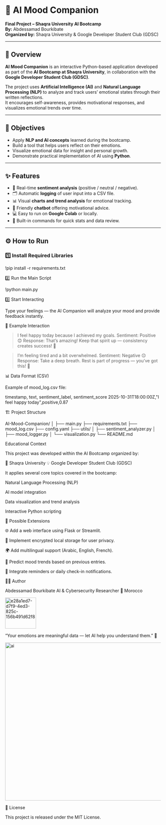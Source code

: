 # 🎯 AI Mood Companion

**Final Project – Shaqra University AI Bootcamp**  
**By:** Abdessamad Bourkibate  
**Organized by:** Shaqra University & Google Developer Student Club (GDSC)

---

## 🧠 Overview
**AI Mood Companion** is an interactive Python-based application developed as part of the **AI Bootcamp at Shaqra University**, in collaboration with the **Google Developer Student Club (GDSC)**.  

The project uses **Artificial Intelligence (AI)** and **Natural Language Processing (NLP)** to analyze and track users’ emotional states through their written reflections.  
It encourages self-awareness, provides motivational responses, and visualizes emotional trends over time.

---

## 🚀 Objectives
- Apply **NLP and AI concepts** learned during the bootcamp.  
- Build a tool that helps users reflect on their emotions.  
- Visualize emotional data for insight and personal growth.  
- Demonstrate practical implementation of AI using **Python**.

---

## ✨ Features
- 🧩 Real-time **sentiment analysis** (positive / neutral / negative).  
- 🗂️ Automatic **logging** of user input into a CSV file.  
- 📊 Visual **charts and trend analysis** for emotional tracking.  
- 🤖 Friendly **chatbot** offering motivational advice.  
- 💻 Easy to run on **Google Colab** or locally.  
- 🧮 Built-in commands for quick stats and data review.

---

## ⚙️ How to Run

### 1️⃣ Install Required Libraries

!pip install -r requirements.txt

2️⃣ Run the Main Script

!python main.py


3️⃣ Start Interacting

Type your feelings — the AI Companion will analyze your mood and provide feedback instantly.


🧭 Example Interaction

> I feel happy today because I achieved my goals.
Sentiment: Positive 😊
Response: That’s amazing! Keep that spirit up — consistency creates success! 🌟

> I’m feeling tired and a bit overwhelmed.
Sentiment: Negative 😔
Response: Take a deep breath. Rest is part of progress — you’ve got this! 💪

📊 Data Format (CSV)

Example of mood_log.csv file:

timestamp, text, sentiment_label, sentiment_score
2025-10-31T18:00:00Z,"I feel happy today",positive,0.87

🏗️ Project Structure


AI-Mood-Companion/
│
├── main.py
├── requirements.txt
├── mood_log.csv
├── config.yaml
├── utils/
│   ├── sentiment_analyzer.py
│   ├── mood_logger.py
│   └── visualization.py
└── README.md





Educational Context

This project was developed within the AI Bootcamp organized by:

🏫 Shaqra University
💡 Google Developer Student Club (GDSC)

It applies several core topics covered in the bootcamp:

Natural Language Processing (NLP)

AI model integration

Data visualization and trend analysis

Interactive Python scripting

🧩 Possible Extensions

🌐 Add a web interface using Flask or Streamlit.

🔐 Implement encrypted local storage for user privacy.

🌍 Add multilingual support (Arabic, English, French).

🧭 Predict mood trends based on previous entries.

📅 Integrate reminders or daily check-in notifications.





👨‍💻 Author

Abdessamad Bourkibate
AI & Cybersecurity Researcher
📍 Morocco

<img width="100" height="100" alt="e28a1ed7-d7f9-4ed3-825c-156b491d62f8" src="https://github.com/user-attachments/assets/cf51416e-8605-4e89-86e9-32d7882fb176" />



“Your emotions are meaningful data — let AI help you understand them.” 💫





<img width="534" height="510" alt="ai" src="https://github.com/user-attachments/assets/e930f8fe-a2db-49d2-b1de-323d8c46d93a" />




🪪 License

This project is released under the MIT License.
